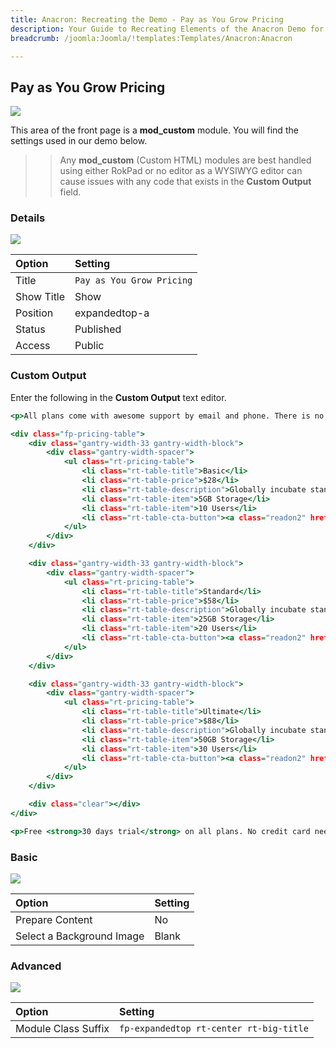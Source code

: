 ```yaml
---
title: Anacron: Recreating the Demo - Pay as You Grow Pricing
description: Your Guide to Recreating Elements of the Anacron Demo for Joomla
breadcrumb: /joomla:Joomla/!templates:Templates/Anacron:Anacron

---
```


Pay as You Grow Pricing
-----

![][demo]

This area of the front page is a **mod_custom** module. You will find the settings used in our demo below.

>> Any **mod_custom** (Custom HTML) modules are best handled using either RokPad or no editor as a WYSIWYG editor can cause issues with any code that exists in the **Custom Output** field.

### Details

![][demo2]

| Option     | Setting                   |  
| :--------- | :------------------------ |  
| Title      | `Pay as You Grow Pricing` |  
| Show Title | Show                      |  
| Position   | expandedtop-a             |  
| Status     | Published                 |  
| Access     | Public                    |  

### Custom Output

Enter the following in the **Custom Output** text editor.

~~~ .html
<p>All plans come with awesome support by email and phone. There is no hidden fee!</p>

<div class="fp-pricing-table">
    <div class="gantry-width-33 gantry-width-block">
        <div class="gantry-width-spacer">
            <ul class="rt-pricing-table">
                <li class="rt-table-title">Basic</li>
                <li class="rt-table-price">$28</li>
                <li class="rt-table-description">Globally incubate standards compliant channels</li>
                <li class="rt-table-item">5GB Storage</li>
                <li class="rt-table-item">10 Users</li>
                <li class="rt-table-cta-button"><a class="readon2" href="#">Sign Up</a></li>
            </ul>
        </div>
    </div>

    <div class="gantry-width-33 gantry-width-block">
        <div class="gantry-width-spacer">
            <ul class="rt-pricing-table">
                <li class="rt-table-title">Standard</li>
                <li class="rt-table-price">$58</li>
                <li class="rt-table-description">Globally incubate standards compliant channels</li>
                <li class="rt-table-item">25GB Storage</li>
                <li class="rt-table-item">20 Users</li>
                <li class="rt-table-cta-button"><a class="readon2" href="#">Sign Up</a></li>
            </ul>
        </div>
    </div>

    <div class="gantry-width-33 gantry-width-block">
        <div class="gantry-width-spacer">
            <ul class="rt-pricing-table">
                <li class="rt-table-title">Ultimate</li>
                <li class="rt-table-price">$88</li>
                <li class="rt-table-description">Globally incubate standards compliant channels</li>
                <li class="rt-table-item">50GB Storage</li>
                <li class="rt-table-item">30 Users</li>
                <li class="rt-table-cta-button"><a class="readon2" href="#">Sign Up</a></li>
            </ul>   
        </div>
    </div>

    <div class="clear"></div>   
</div>

<p>Free <strong>30 days trial</strong> on all plans. No credit card needed! Need a bigger plan? <a href="#">View Professional Plan</a>.</p> 
~~~

### Basic

![][demo3]

| Option                    | Setting |  
| :------------------------ | :------ |  
| Prepare Content           | No      |  
| Select a Background Image | Blank   |

### Advanced

![][demo4]

| Option              | Setting                                 |  
| :------------------ | :-------------------------------------- |  
| Module Class Suffix | `fp-expandedtop rt-center rt-big-title` |  

[demo]: assets/demo_5.jpeg
[demo2]: assets/grow_1.jpeg
[demo3]: assets/grow_2.jpeg
[demo4]: assets/grow_3.jpeg